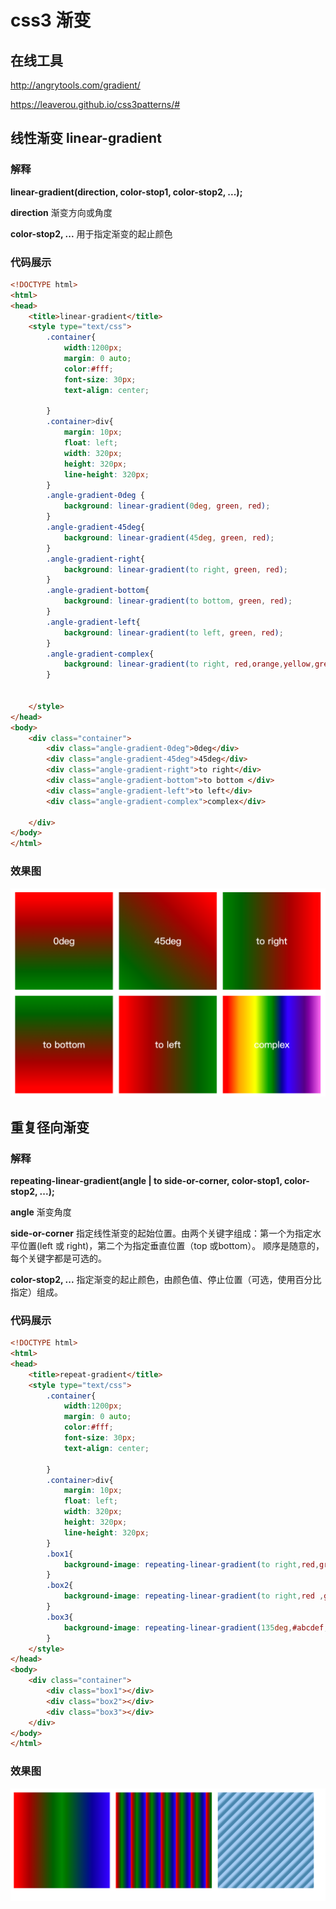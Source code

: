 # css3 渐变

## 在线工具

<http://angrytools.com/gradient/>

<https://leaverou.github.io/css3patterns/#>

## 线性渐变 linear-gradient

### 解释

**linear-gradient(direction, color-stop1, color-stop2, ...);**

**direction** 渐变方向或角度

**color-stop2, ...** 用于指定渐变的起止颜色

### 代码展示

```html
<!DOCTYPE html>
<html>
<head>
	<title>linear-gradient</title>
	<style type="text/css">
		.container{
			width:1200px;
			margin: 0 auto;
			color:#fff;
			font-size: 30px;
			text-align: center;

		}
		.container>div{
			margin: 10px;
			float: left;
			width: 320px;
			height: 320px;
			line-height: 320px;
		}
		.angle-gradient-0deg {
			background: linear-gradient(0deg, green, red);
		}
		.angle-gradient-45deg{
			background: linear-gradient(45deg, green, red);
		}
		.angle-gradient-right{
			background: linear-gradient(to right, green, red);
		}
		.angle-gradient-bottom{
			background: linear-gradient(to bottom, green, red);
		}
		.angle-gradient-left{
			background: linear-gradient(to left, green, red);
		}
		.angle-gradient-complex{
			background: linear-gradient(to right, red,orange,yellow,green,blue,indigo,violet);
		}

		
	</style>
</head>
<body>
	<div class="container">
		<div class="angle-gradient-0deg">0deg</div>
		<div class="angle-gradient-45deg">45deg</div>
		<div class="angle-gradient-right">to right</div>
		<div class="angle-gradient-bottom">to bottom </div>
		<div class="angle-gradient-left">to left</div>
		<div class="angle-gradient-complex">complex</div>

	</div>
</body>
</html>
```

### 效果图

![0](./assets/0.png)



## 重复径向渐变

### 解释

**repeating-linear-gradient(angle | to side-or-corner, color-stop1, color-stop2, ...);**

**angle** 渐变角度

**side-or-corner** 指定线性渐变的起始位置。由两个关键字组成：第一个为指定水平位置(left 或 right)，第二个为指定垂直位置（top 或bottom）。 顺序是随意的，每个关键字都是可选的。

**color-stop2, ...** 指定渐变的起止颜色，由颜色值、停止位置（可选，使用百分比指定）组成。

### 代码展示

```html
<!DOCTYPE html>
<html>
<head>
	<title>repeat-gradient</title>
	<style type="text/css">
		.container{
			width:1200px;
			margin: 0 auto;
			color:#fff;
			font-size: 30px;
			text-align: center;

		}
		.container>div{
			margin: 10px;
			float: left;
			width: 320px;
			height: 320px;
			line-height: 320px;
		}
		.box1{
			background-image: repeating-linear-gradient(to right,red,green,blue);
		}
		.box2{
			background-image: repeating-linear-gradient(to right,red ,green 20px,blue 50px);
		}
		.box3{
			background-image: repeating-linear-gradient(135deg,#abcdef,#abcdef .25em, #58a, #58a .75em);
		}
	</style>
</head>
<body>
	<div class="container">
		<div class="box1"></div>
		<div class="box2"></div>
		<div class="box3"></div>
	</div>
</body>
</html>
```

### 效果图

![1](./assets/1.png)

